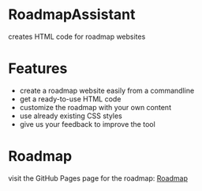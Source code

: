# RoadmapAssistant
creates HTML code for roadmap websites

# Features
- create a roadmap website easily from a commandline
- get a ready-to-use HTML code
- customize the roadmap with your own content
- use already existing CSS styles
- give us your feedback to improve the tool

# Roadmap
visit the GitHub Pages page for the roadmap: [Roadmap](https://leanderkafemann.github.io/RoadmapAssistant/)